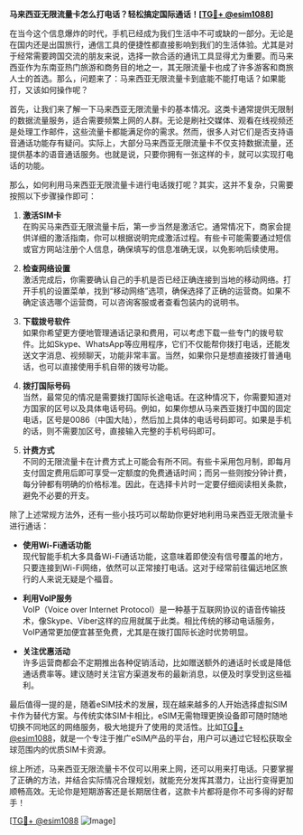 **马来西亚无限流量卡怎么打电话？轻松搞定国际通话！[[TG💪+ @esim1088](https://t.me/s/esim1088)]**

在当今这个信息爆炸的时代，手机已经成为我们生活中不可或缺的一部分。无论是在国内还是出国旅行，通信工具的便捷性都直接影响到我们的生活体验。尤其是对于经常需要跨国交流的朋友来说，选择一款合适的通讯工具显得尤为重要。而马来西亚作为东南亚热门旅游和商务目的地之一，其无限流量卡也成了许多游客和商旅人士的首选。那么，问题来了：马来西亚无限流量卡到底能不能打电话？如果能打，又该如何操作呢？

首先，让我们来了解一下马来西亚无限流量卡的基本情况。这类卡通常提供无限制的数据流量服务，适合需要频繁上网的人群。无论是刷社交媒体、观看在线视频还是处理工作邮件，这些流量卡都能满足你的需求。然而，很多人对它们是否支持语音通话功能存有疑问。实际上，大部分马来西亚无限流量卡不仅支持数据流量，还提供基本的语音通话服务。也就是说，只要你拥有一张这样的卡，就可以实现打电话的功能。

那么，如何利用马来西亚无限流量卡进行电话拨打呢？其实，这并不复杂，只需要按照以下步骤操作即可：

1. **激活SIM卡**  
   在购买马来西亚无限流量卡后，第一步当然是激活它。通常情况下，商家会提供详细的激活指南，你可以根据说明完成激活过程。有些卡可能需要通过短信或官方网站注册个人信息，确保填写的信息准确无误，以免影响后续使用。

2. **检查网络设置**  
   激活完成后，你需要确认自己的手机是否已经正确连接到当地的移动网络。打开手机的设置菜单，找到“移动网络”选项，确保选择了正确的运营商。如果不确定该选哪个运营商，可以咨询客服或者查看包装内的说明书。

3. **下载拨号软件**  
   如果你希望更方便地管理通话记录和费用，可以考虑下载一些专门的拨号软件。比如Skype、WhatsApp等应用程序，它们不仅能帮你拨打电话，还能发送文字消息、视频聊天，功能非常丰富。当然，如果你只是想直接拨打普通电话，也可以直接使用手机自带的拨号功能。

4. **拨打国际号码**  
   当然，最常见的情况是需要拨打国际长途电话。在这种情况下，你需要知道对方国家的区号以及具体电话号码。例如，如果你想从马来西亚拨打中国的固定电话，区号是0086（中国大陆），然后加上具体的电话号码即可。如果是手机的话，则不需要加区号，直接输入完整的手机号码即可。

5. **计费方式**  
   不同的无限流量卡在计费方式上可能会有所不同。有些卡采用包月制，即每月支付固定费用后即可享受一定额度的免费通话时间；而另一些则按分钟计费，每分钟都有明确的价格标准。因此，在选择卡片时一定要仔细阅读相关条款，避免不必要的开支。

除了上述常规方法外，还有一些小技巧可以帮助你更好地利用马来西亚无限流量卡进行通话：

- **使用Wi-Fi通话功能**  
  现代智能手机大多具备Wi-Fi通话功能，这意味着即使没有信号覆盖的地方，只要连接到Wi-Fi网络，依然可以正常接打电话。这对于经常前往偏远地区旅行的人来说无疑是个福音。

- **利用VoIP服务**  
  VoIP（Voice over Internet Protocol）是一种基于互联网协议的语音传输技术，像Skype、Viber这样的应用就属于此类。相比传统的移动电话服务，VoIP通常更加便宜甚至免费，尤其是在拨打国际长途时优势明显。

- **关注优惠活动**  
  许多运营商都会不定期推出各种促销活动，比如赠送额外的通话时长或是降低通话费率等。建议随时关注官方渠道发布的最新消息，以便及时享受到这些福利。

最后值得一提的是，随着eSIM技术的发展，现在越来越多的人开始选择虚拟SIM卡作为替代方案。与传统实体SIM卡相比，eSIM无需物理更换设备即可随时随地切换不同地区的网络服务，极大地提升了使用的灵活性。比如[TG💪+ @esim1088](https://t.me/s/esim1088)，就是一个专注于推广eSIM产品的平台，用户可以通过它轻松获取全球范围内的优质SIM卡资源。

综上所述，马来西亚无限流量卡不仅可以用来上网，还可以用来打电话。只要掌握了正确的方法，并结合实际情况合理规划，就能充分发挥其潜力，让出行变得更加顺畅高效。无论你是短期游客还是长期居住者，这款卡片都将是你不可多得的好帮手！

[[TG💪+ @esim1088](https://t.me/s/esim1088) ![Image](https://i.postimg.cc/4NQfJmqS/Snipaste-2025-05-13-00-14-12.png)]